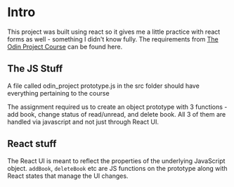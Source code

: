 # Intro

This project was built using react so it gives me a little practice with react forms as well - something I didn't know fully. The requirements from [The Odin Project Course](https://www.theodinproject.com/lessons/node-path-javascript-library#assignment) can be found here.

## The JS Stuff
A file called odin_project prototype.js in the src folder should have everything pertaining to the course

The assignment required us to create an object prototype with 3 functions - add book, change status of read/unread, and delete book. All 3 of them are handled via javascript and not just through React UI. 

## React stuff
The React UI is meant to reflect the properties of the underlying JavaScript object. `addBook`, `deleteBook` etc are JS functions on the prototype along with React states that manage the UI changes. 